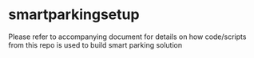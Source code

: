 # smartparkingsetup
Please refer to accompanying document for details on how code/scripts from this repo is used to build smart parking solution 
